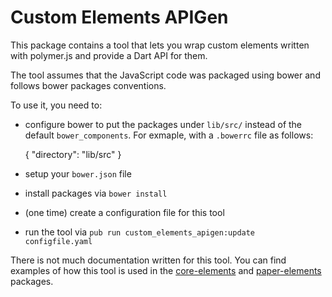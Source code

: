 # Custom Elements APIGen

This package contains a tool that lets you wrap custom elements written with
polymer.js and provide a Dart API for them.

The tool assumes that the JavaScript code was packaged using bower and follows
bower packages conventions.

To use it, you need to:
  * configure bower to put the packages under `lib/src/` instead of the default
    `bower_components`. For exmaple, with a `.bowerrc` file as follows:

      {
        "directory": "lib/src"
      }

  * setup your `bower.json` file
  * install packages via `bower install`
  * (one time) create a configuration file for this tool
  * run the tool via `pub run custom_elements_apigen:update configfile.yaml`

There is not much documentation written for this tool. You can find examples of
how this tool is used in the [core-elements][1] and [paper-elements][2]
packages.

[1]: https://github.com/dart-lang/core-elements/
[2]: https://github.com/dart-lang/paper-elements/
